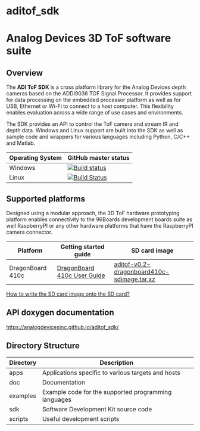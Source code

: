 # aditof_sdk
# Analog Devices 3D ToF software suite 

## Overview
The **ADI ToF SDK** is a cross platform library for the Analog Devices depth cameras based on the ADDI9036 TOF Signal Processor. It provides support for data processing on the embedded processor platform as well as for USB, Ethernet or Wi-Fi to connect to a host computer. This flexibility enables evaluation across a wide range of use cases and environments.

The SDK provides an API to control the ToF camera and stream IR and depth data. Windows and Linux support are built into the SDK as well as sample code and wrappers for various languages including Python, C/C++ and Matlab.

| Operating System | GitHub master status |
| --------- | ----------- |
| Windows | [![Build status](https://ci.appveyor.com/api/projects/status/46t36hmy77ejrf88/branch/master?svg=true)](https://ci.appveyor.com/project/analogdevicesinc/aditof-sdk/branch/master) |
| Linux | [![Build Status](https://travis-ci.org/analogdevicesinc/aditof_sdk.svg?branch=master)](https://travis-ci.org/analogdevicesinc/aditof_sdk) |
## Supported platforms
Designed using a modular approach, the 3D ToF hardware prototyping platform enables connectivity to the 96Boards development boards suite as well RaspberryPI or any other hardware platforms that have the RaspberryPI camera connector. 

| Platform | Getting started guide | SD card image |
| --------- | ----------- | ----------- |
| DragonBoard 410c | [DragonBoard 410c User Guide](doc/dragonboard410c/user_guide.md) | [aditof-v0.2-dragonboard410c-sdimage.tar.xz](http://swdownloads.analog.com/cse/aditof/aditof-v0.2-dragonboard410c-sdimage.tar.xz) |

[How to write the SD card image onto the SD card?](doc/sdcard_burn.md)

## API doxygen documentation
https://analogdevicesinc.github.io/aditof_sdk/

## Directory Structure
| Directory | Description |
| --------- | ----------- |
| apps | Applications specific to various targets and hosts |
| doc | Documentation |
| examples | Example code for the supported programming languages |
| sdk | Software Development Kit source code |
| scripts | Useful development scripts |

